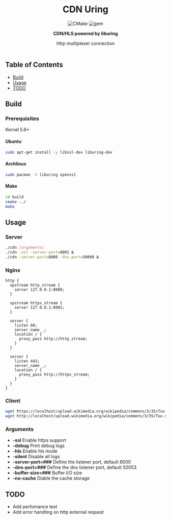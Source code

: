 <h1 align="center">CDN Uring</h1>
<div align="center">

![CMake](https://github.com/lanstat/cdn-uring/actions/workflows/cmake.yml/badge.svg)
![gem](https://img.shields.io/badge/platform-linux--x64%20%7C%20linux--x32%20%7C%20linux--arm-orange)

  <strong>CDN/HLS powered by liburing</strong>
</div>
<div align="center">
  Http multiplexer connection
</div>

<br />


## Table of Contents
- [Build](#build)
- [Usage](#usage)
- [TODO](#todo)

## Build

### Prerequisites

Kernel 5.6+

#### Ubuntu
```sh
sudo apt-get install -y libssl-dev liburing-dev
```

#### Archlinux
```sh
sudo pacman -S liburing openssl
```

#### Make
```sh
cd build
cmake ../
make
```

## Usage 

### Server
```sh
./cdn [arguments]
./cdn -ssl -server-port=8001 &
./cdn -server-port=8000 -dns-port=50060 &
```
### Nginx
```nginx
http {
  upstream http_stream {
    server 127.0.0.1:8000;
  }
  
  upstream https_stream {
    server 127.0.0.1:8001;
  }

  server {
    listen 80;
    server_name _;
    location / {
      proxy_pass http://http_stream;
    }
  }
  
  server {
    listen 443;
    server_name _;
    location / {
      proxy_pass http://https_stream;
    }
  }
}
```
### Client
```sh
wget https://localhost/upload.wikimedia.org/wikipedia/commons/3/35/Tux.svg
wget http://localhost/upload.wikimedia.org/wikipedia/commons/3/35/Tux.svg
```
### Arguments
- __-ssl__ Enable https support
- __-debug__ Print debug logs
- __-hls__ Enable hls mode
- __-silent__ Disable all logs
- __-server-port=###__ Define the listener port, default 8000
- __-dns-port=###__ Define the dns listener port, default 50053
- __-buffer-size=###__ Buffer I/O size
- __-no-cache__ Diable the cache storage

## TODO
- Add perfomance test
- Add error handling on http external request
